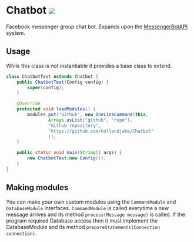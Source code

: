 # Chatbot [![](https://jitci.com/gh/hollandjake/Chatbot/svg)](https://jitci.com/gh/hollandjake/Chatbot)

Facebook messenger group chat bot. Expands upon the [MessengerBotAPI](https://github.com/hollandjake/MessengerBotAPI) system.

## Usage
While this class is not instantiable it provides a base class to extend.

```java
class ChatbotTest extends Chatbot {
	public ChatbotTest(Config config) {
		super(config);
	}

	@Override
	protected void loadModules() {
		modules.put("Github", new OneLinkCommand(this,
				Arrays.asList("github", "repo"),
				"Github repository",
				"https://github.com/hollandjake/Chatbot"
				));
	}

	public static void main(String[] args) {
		new ChatbotTest(new Config());
	}
}
```

## Making modules
You can make your own custom modules using the `CommandModule` and `DatabaseModule` interfaces. `CommandModule` is called everytime a new message arrives and its method `process(Message message)` is called. If the program required Database access then it must implement the DatabaseModule and its method `prepareStatements(Connection connection)`. 